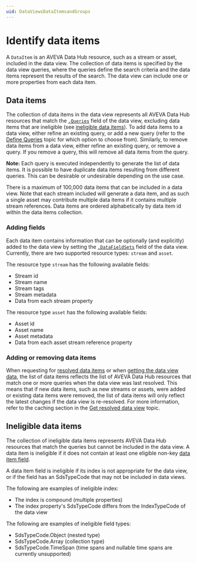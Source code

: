 ```yaml
---
uid: DataViewsDataItemsandGroups
---
```


# Identify data items

A `DataItem` is an AVEVA Data Hub resource, such as a stream or asset, included in the data view. The collection of data items is specified by the data view queries, where the queries define the search criteria and the data items represent the results of the search. The data view can include one or more properties from each data item.

## Data items

The collection of data items in the data view represents all AVEVA Data Hub resources that match the [`.Queries`](xref:DataViewsQueries) field of the data view, excluding data items that are ineligible (see [ineligible data items](#ineligible-data-items)). To add data items to a data view, either refine an existing query, or add a new query (refer to the [Define Queries](xref:DataViewsQueries) topic for which option to choose from). Similarly, to remove data items from a data view, either refine an existing query, or remove a query. If you remove a query, this will remove all data items from the query.

**Note:** Each query is executed independently to generate the list of data items. It is possible to have duplicate data items resulting from different queries. This can be desirable or undesirable depending on the use case.

There is a maximum of 100,000 data items that can be included in a data view. Note that each stream included will generate a data item, and as such a single asset may contribute multiple data items if it contains multiple stream references. Data items are ordered alphabetically by data item id within the data items collection.

### Adding fields

Each data item contains information that can be optionally (and explicitly) added to the data view by setting the [`.DataFieldSets`](xref:DataViewsFieldSets) field of the data view. Currently, there are two supported resource types: `stream` and `asset`.

The resource type `stream` has the following available fields:

* Stream id
* Stream name
* Stream tags
* Stream metadata
* Data from each stream property

The resource type `asset` has the following available fields:

* Asset id
* Asset name
* Asset metadata
* Data from each asset stream reference property

### Adding or removing data items

When requesting for [resolved data items](xref:ResolvedDataViewAPI) or when [getting the data view data](xref:DataViewsDataAPI), the list of data items reflects the list of AVEVA Data Hub resources that match one or more queries when the data view was last resolved. This means that if new data items, such as new streams or assets, were added or existing data items were removed, the list of data items will only reflect the latest changes if the data view is re-resolved. For more information, refer to the caching section in the [Get resolved data view](xref:ResolvedDataView) topic.

## Ineligible data items

The collection of ineligible data items represents AVEVA Data Hub resources that match the queries but cannot be included in the data view. A data item is ineligible if it does not contain at least one eligible non-key [data item field](xref:ResolvedDataView#dataitemfield).

A data item field is ineligible if its index is not appropriate for the data view, or if the field has an SdsTypeCode that may not be included in data views.

The following are examples of ineligible index:

* The index is compound (multiple properties)
* The index property's SdsTypeCode differs from the IndexTypeCode of the data view

The following are examples of ineligible field types:

* SdsTypeCode.Object (nested type)
* SdsTypeCode.Array (collection type)
* SdsTypeCode.TimeSpan (time spans and nullable time spans are currently unsupported)
